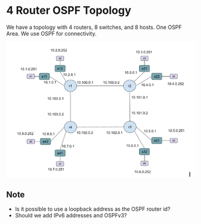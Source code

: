 # 4 Router OSPF Topology

We have a topology with 4 routers, 8 switches, and 8 hosts.
One OSPF Area. We use OSPF for connectivity.

![Topology](topo.png)

## Note
- Is it possible to use a loopback address as the OSPF router id?
- Should we add IPv6 addresses and OSPFv3?


